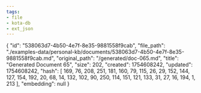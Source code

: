 ```yaml
---
tags:
- file
- kota-db
- ext_json
---
```

{
  "id": "538063d7-4b50-4e7f-8e35-9881558f9cab",
  "file_path": "./examples-data/personal-kb/documents/538063d7-4b50-4e7f-8e35-9881558f9cab.md",
  "original_path": "/generated/doc-065.md",
  "title": "Generated Document 65",
  "size": 202,
  "created": 1754608242,
  "updated": 1754608242,
  "hash": [
    169,
    76,
    208,
    251,
    181,
    160,
    79,
    115,
    26,
    29,
    152,
    144,
    127,
    154,
    192,
    20,
    68,
    14,
    132,
    102,
    90,
    250,
    114,
    151,
    121,
    133,
    31,
    27,
    16,
    194,
    1,
    213
  ],
  "embedding": null
}